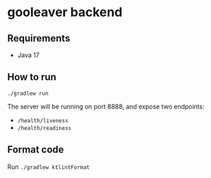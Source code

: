 # gooleaver backend

## Requirements

* Java 17

## How to run

```shell
./gradlew run
```

The server will be running on port 8888, and expose two endpoints:

* `/health/liveness`
* `/health/readiness`

## Format code

Run `./gradlew ktlintFormat`
